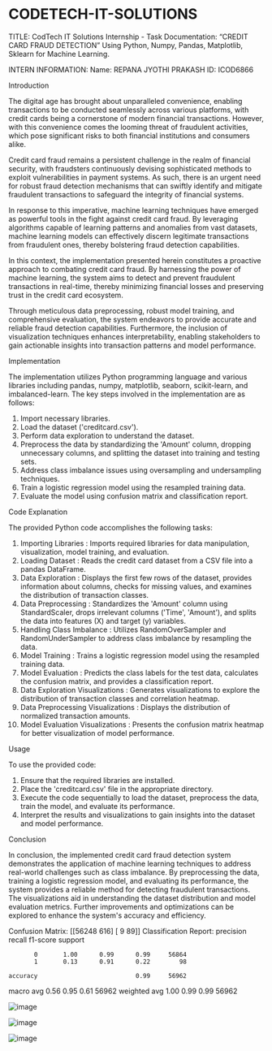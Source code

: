 # CODETECH-IT-SOLUTIONS

TITLE: CodTech IT Solutions Internship - Task Documentation: “CREDIT CARD FRAUD DETECTION” Using Python, Numpy, Pandas, Matplotlib, Sklearn for Machine Learning.

INTERN INFORMATION: 
Name: REPANA JYOTHI PRAKASH
ID: ICOD6866


Introduction

The digital age has brought about unparalleled convenience, enabling transactions to be conducted seamlessly across various platforms, with credit cards being a cornerstone of modern financial transactions. However, with this convenience comes the looming threat of fraudulent activities, which pose significant risks to both financial institutions and consumers alike.

Credit card fraud remains a persistent challenge in the realm of financial security, with fraudsters continuously devising sophisticated methods to exploit vulnerabilities in payment systems. As such, there is an urgent need for robust fraud detection mechanisms that can swiftly identify and mitigate fraudulent transactions to safeguard the integrity of financial systems.

In response to this imperative, machine learning techniques have emerged as powerful tools in the fight against credit card fraud. By leveraging algorithms capable of learning patterns and anomalies from vast datasets, machine learning models can effectively discern legitimate transactions from fraudulent ones, thereby bolstering fraud detection capabilities.

In this context, the implementation presented herein constitutes a proactive approach to combating credit card fraud. By harnessing the power of machine learning, the system aims to detect and prevent fraudulent transactions in real-time, thereby minimizing financial losses and preserving trust in the credit card ecosystem.

Through meticulous data preprocessing, robust model training, and comprehensive evaluation, the system endeavors to provide accurate and reliable fraud detection capabilities. Furthermore, the inclusion of visualization techniques enhances interpretability, enabling stakeholders to gain actionable insights into transaction patterns and model performance.

Implementation

The implementation utilizes Python programming language and various libraries including pandas, numpy, matplotlib, seaborn, scikit-learn, and imbalanced-learn. The key steps involved in the implementation are as follows:

1. Import necessary libraries.
2. Load the dataset ('creditcard.csv').
3. Perform data exploration to understand the dataset.
4. Preprocess the data by standardizing the 'Amount' column, dropping unnecessary columns, and splitting the dataset into training and testing sets.
5. Address class imbalance issues using oversampling and undersampling techniques.
6. Train a logistic regression model using the resampled training data.
7. Evaluate the model using confusion matrix and classification report.

Code Explanation

The provided Python code accomplishes the following tasks:

1.  Importing Libraries : Imports required libraries for data manipulation, visualization, model training, and evaluation.
2.  Loading Dataset : Reads the credit card dataset from a CSV file into a pandas DataFrame.
3.  Data Exploration : Displays the first few rows of the dataset, provides information about columns, checks for missing values, and examines the distribution of transaction classes.
4.  Data Preprocessing : Standardizes the 'Amount' column using StandardScaler, drops irrelevant columns ('Time', 'Amount'), and splits the data into features (X) and target (y) variables. 
5.  Handling Class Imbalance : Utilizes RandomOverSampler and RandomUnderSampler to address class imbalance by resampling the data.
6.  Model Training : Trains a logistic regression model using the resampled training data.
7.  Model Evaluation : Predicts the class labels for the test data, calculates the confusion matrix, and provides a classification report.
8.  Data Exploration Visualizations : Generates visualizations to explore the distribution of transaction classes and correlation heatmap.
9.  Data Preprocessing Visualizations : Displays the distribution of normalized transaction amounts.
10.  Model Evaluation Visualizations : Presents the confusion matrix heatmap for better visualization of model performance.

Usage

To use the provided code:

1. Ensure that the required libraries are installed.
2. Place the 'creditcard.csv' file in the appropriate directory.
3. Execute the code sequentially to load the dataset, preprocess the data, train the model, and evaluate its performance.
4. Interpret the results and visualizations to gain insights into the dataset and model performance.

Conclusion

In conclusion, the implemented credit card fraud detection system demonstrates the application of machine learning techniques to address real-world challenges such as class imbalance. By preprocessing the data, training a logistic regression model, and evaluating its performance, the system provides a reliable method for detecting fraudulent transactions. The visualizations aid in understanding the dataset distribution and model evaluation metrics. Further improvements and optimizations can be explored to enhance the system's accuracy and efficiency.

Confusion Matrix:
[[56248   616]
 [    9    89]]
Classification Report:
              precision    recall  f1-score   support

           0       1.00      0.99      0.99     56864
           1       0.13      0.91      0.22        98

    accuracy                           0.99     56962
   macro avg       0.56      0.95      0.61     56962
weighted avg       1.00      0.99      0.99     56962


![image](https://github.com/REPANAJYOTHIPRAKASH629/CODETECH-IT-SOLUTIONS/assets/98946604/8e03331d-fbed-406a-901b-81cc90b93251)


![image](https://github.com/REPANAJYOTHIPRAKASH629/CODETECH-IT-SOLUTIONS/assets/98946604/2e9aea67-fd7d-438f-99f4-e4c70a9b3fee)


![image](https://github.com/REPANAJYOTHIPRAKASH629/CODETECH-IT-SOLUTIONS/assets/98946604/87f86c3c-476b-46e8-8c6f-d1bd28c19e7a)

